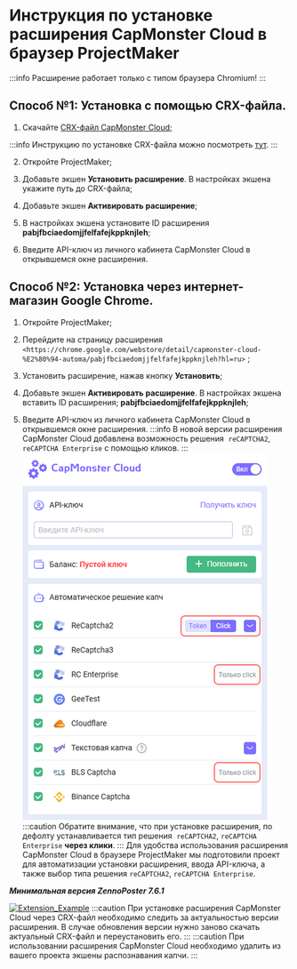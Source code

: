 ﻿---
sidebar_position: 4
sidebar_label: Инструкция по установке расширения в браузер ProjectMaker
---

# Инструкция по установке расширения CapMonster Cloud в браузер ProjectMaker

:::info
Расширение работает только с типом браузера Chromium!
:::

## Способ №1: Установка с помощью CRX-файла.
1. Скачайте [CRX-файл CapMonster Cloud](https://chrome.google.com/webstore/detail/capmonster-cloud-%E2%80%94-automa/pabjfbciaedomjjfelfafejkppknjleh?hl=ru);

:::info
Инструкцию по установке CRX-файла можно посмотреть [тут](https://zennolab.atlassian.net/wiki/spaces/RU/pages/2081423361#%D0%9A%D0%B0%D0%BA-%D1%81%D0%BA%D0%B0%D1%87%D0%B0%D1%82%D1%8C-crx-%D1%84%D0%B0%D0%B9%D0%BB-%D1%80%D0%B0%D1%81%D1%88%D0%B8%D1%80%D0%B5%D0%BD%D0%B8%D1%8F).
:::

2. Откройте ProjectMaker;

3. Добавьте экшен **Установить расширение**. В настройках экшена укажите путь до CRX-файла;

4. Добавьте экшен **Активировать расширение**;

5. В настройках экшена установите ID расширения **pabjfbciaedomjjfelfafejkppknjleh**;

6. Введите API-ключ из личного кабинета CapMonster Cloud в открывшемся окне расширения.

## Способ №2: Установка через интернет-магазин Google Chrome.
1. Откройте ProjectMaker;
2. Перейдите на страницу расширения `<https://chrome.google.com/webstore/detail/capmonster-cloud-%E2%80%94-automa/pabjfbciaedomjjfelfafejkppknjleh?hl=ru>` ;
3. Установить расширение, нажав кнопку **Установить**;
4. Добавьте экшен **Активировать расширение**. В настройках экшена вставить ID расширения; **pabjfbciaedomjjfelfafejkppknjleh**;

5. Введите API-ключ из личного кабинета CapMonster Cloud в открывшемся окне расширения.
:::info
В новой версии расширения CapMonster Cloud добавлена возможность решения  `reCAPTCHA2`, `reCAPTCHA Enterprise` с помощью кликов.
:::
![](./images/install-instruction/Aspose.Words.d33c25f1-0d68-4361-bcfb-da50f3892df4.001.png) 
:::caution
Обратите внимание, что при установке расширения, по дефолту устанавливается тип решения  `reCAPTCHA2`, `reCAPTCHA Enterprise` **через клики**.
:::
Для удобства использования расширения CapMonster Cloud в браузере ProjectMaker мы подготовили проект для автоматизации установки расширения, ввода API-ключа, а также выбор типа решения `reCAPTCHA2`, `reCAPTCHA Enterprise`.

***Минимальная версия ZennoPoster 7.6.1***

[![Extension_Example](./images/install-instruction/Aspose.Words.d33c25f1-0d68-4361-bcfb-da50f3892df4.002.png)](https://drive.google.com/file/d/1eOv1wXnjf202yDavB4051-XFM7vUGiGN/view?usp=sharing)
:::caution
При установке расширения CapMonster Cloud через CRX-файл необходимо следить за актуальностью версии расширения. В случае обновления версии нужно заново скачать актуальный CRX-файл и переустановить его.
:::
:::caution
При использовании расширения CapMonster Cloud необходимо удалить из вашего проекта экшены распознавания капчи.
:::